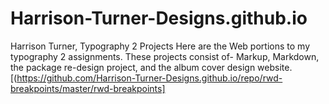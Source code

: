 # Harrison-Turner-Designs.github.io
Harrison Turner, Typography 2 Projects
Here are the Web portions to my typography 2 assignments.
These projects consist of- Markup, Markdown, the package re-design project, and the album cover design website.
[(https://github.com/Harrison-Turner-Designs.github.io/repo/rwd-breakpoints/master/rwd-breakpoints]

